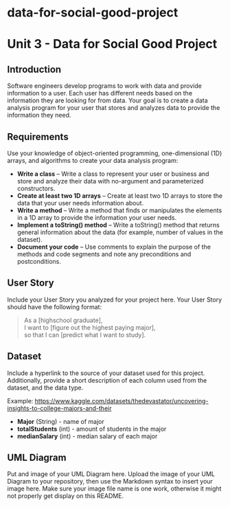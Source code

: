 # data-for-social-good-project
# Unit 3 - Data for Social Good Project 

## Introduction 

Software engineers develop programs to work with data and provide information to a user. Each user has different needs based on the information they are looking for from data. Your goal is to create a data analysis program for your user that stores and analyzes data to provide the information they need. 

## Requirements 

Use your knowledge of object-oriented programming, one-dimensional (1D) arrays, and algorithms to create your data analysis program: 
- **Write a class** – Write a class to represent your user or business and store and analyze their data with no-argument and parameterized constructors. 
- **Create at least two 1D arrays** – Create at least two 1D arrays to store the data that your user needs information about. 
- **Write a method** – Write a method that finds or manipulates the elements in a 1D array to provide the information your user needs. 
- **Implement a toString() method** – Write a toString() method that returns general information about the data (for example, number of values in the dataset). 
- **Document your code** – Use comments to explain the purpose of the methods and code segments and note any preconditions and postconditions. 

## User Story 

Include your User Story you analyzed for your project here. Your User Story should have the following format: 

> As a [highschool graduate], <br> 
> I want to [figure out the highest paying major], <br> 
> so that I can [predict what I want to study]. 

## Dataset 

Include a hyperlink to the source of your dataset used for this project. Additionally, provide a short description of each column used from the dataset, and the data type. 

Example: https://www.kaggle.com/datasets/thedevastator/uncovering-insights-to-college-majors-and-their
- **Major** (String) - name of major
- **totalStudents** (int) - amount of students in the major
- **medianSalary** (int) - median salary of each major


## UML Diagram 

Put and image of your UML Diagram here. Upload the image of your UML Diagram to your repository, then use the Markdown syntax to insert your image here. Make sure your image file name is one work, otherwise it might not properly get display on this README. 
